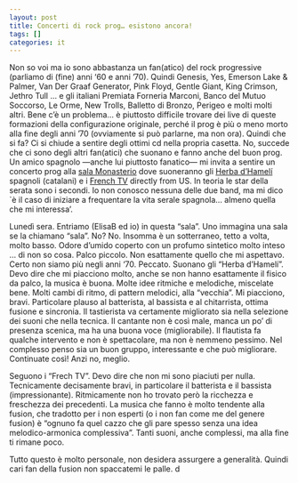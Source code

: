 ```yaml
---
layout: post
title: Concerti di rock prog… esistono ancora!
tags: []
categories: it
---
```

Non so voi ma io sono abbastanza un fan(atico) del rock progressive (parliamo di (fine) anni ‘60 e anni ’70). Quindi Genesis, Yes, Emerson Lake & Palmer, Van Der Graaf Generator, Pink Floyd, Gentle Giant, King Crimson, Jethro Tull … e gli italiani Premiata Forneria Marconi, Banco del Mutuo Soccorso, Le Orme, New Trolls, Balletto di Bronzo, Perigeo e molti molti altri.
Bene c’è un problema… è piuttosto difficile trovare dei live di queste formazioni della configurazione originale, perché il prog è più o meno morto alla fine degli anni ’70 (ovviamente si può parlarne, ma non ora). Quindi che si fa? Ci si chiude a sentire degli ottimi cd nella propria casetta. No, succede che ci sono degli altri fan(atici) che suonano e fanno anche del buon prog.
Un amico spagnolo —anche lui piuttosto fanatico— mi invita a sentire un concerto prog alla [sala Monasterio](http://www.salamonasterio.es) dove suoneranno gli [Herba d’Hamelí](http://www.herbahameli.cat/) spagnoli (catalani) e i [French TV](http://www.frenchtvonline.com/) directly from US. In teoria le star della serata sono i secondi. Io non conosco nessuna delle due band, ma mi dico \`è il caso di iniziare a frequentare la vita serale spagnola… almeno quella che mi interessa’.

Lunedì sera. Entriamo (ElisaB ed io) in questa “sala”. Uno immagina una sala se la chiamano “sala”. No?
No.
Insomma è un sotterraneo, tetto a volta, molto basso. Odore d’umido coperto con un profumo sintetico molto inteso … di non so cosa. Palco piccolo. Non esattamente quello che mi aspettavo. Certo non siamo più negli anni ‘70. Peccato.
Suonano gli “Herba d’Hamelí”. Devo dire che mi piacciono molto, anche se non hanno esattamente il fisico da palco, la musica è buona. Molte idee ritmiche e melodiche, miscelate bene. Molti cambi di ritmo, di pattern melodici, alla “vecchia”. Mi piacciono, bravi. Particolare plauso al batterista, al bassista e al chitarrista, ottima fusione e sincronia. Il tastierista va certamente migliorato sia nella selezione dei suoni che nella tecnica. Il cantante non è così male, manca un po’ di presenza scenica, ma ha una buona voce (migliorabile). Il flautista fa qualche intervento e non è spettacolare, ma non è nemmeno pessimo. Nel complesso penso sia un buon gruppo, interessante e che può migliorare. Continuate così! Anzi no, meglio.

Seguono i “Frech TV”. Devo dire che non mi sono piaciuti per nulla. Tecnicamente decisamente bravi, in particolare il batterista e il bassista (impressionante). Ritmicamente non ho trovato però la ricchezza e freschezza dei precedenti. La musica che fanno è molto tendente alla fusion, che tradotto per i non esperti (o i non fan come me del genere fusion) è “ognuno fa quel cazzo che gli pare spesso senza una idea melodico-armonica complessiva”. Tanti suoni, anche complessi, ma alla fine ti rimane poco.

Tutto questo è molto personale, non desidera assurgere a generalità. Quindi cari fan della fusion non spaccatemi le palle.
d

